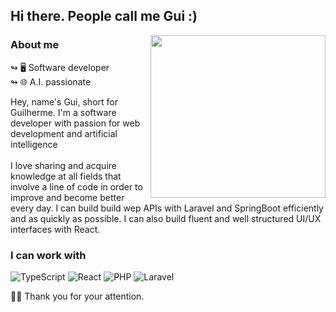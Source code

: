 ## Hi there. People call me Gui :)

<img align="right" src="https://www.pngmart.com/files/22/Web-Designing-Transparent-PNG.png" height="260" width="280"/>

### About me
  ↬ 🖥️ Software developer <br />
  ↬ 🌐 A.I. passionate

<p align="left">
Hey, name's Gui, short for Guilherme. I'm a software developer with passion for web development and artificial intelligence <br /> <br />
  I love sharing and acquire knowledge at all fields that involve a line of code in order to improve and become better every day. I can build build wep APIs with Laravel and SpringBoot efficiently and as quickly as possible. I can also build fluent and well structured UI/UX interfaces with React. 
</p>

### I can work with
<!--![Java](https://img.shields.io/badge/java-%23ED8B00.svg?style=for-the-badge&logo=java&logoColor=white) 
![SpringBoot](https://img.shields.io/badge/SpringBoot-6DB33F?style=for-the-badge&logo=springboot&logoColor=white) -->
![TypeScript](https://img.shields.io/badge/-Typescript-007acc?logo=typescript&logoColor=white&style=for-the-badge)
![React](https://img.shields.io/badge/-ReactJs-61DAFB?logo=react&logoColor=white&style=for-the-badge)
![PHP](https://img.shields.io/badge/-PHP-8993be?logo=php&logoColor=white&style=for-the-badge) 
![Laravel](https://img.shields.io/badge/laravel-b32c22.svg?style=for-the-badge&logo=laravel&logoColor=white)

🖐🏼 Thank you for your attention.
